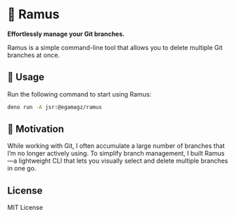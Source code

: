 # 🌳 Ramus

**Effortlessly manage your Git branches.**

Ramus is a simple command-line tool that allows you to delete multiple Git branches at once.

## 🚀 Usage

Run the following command to start using Ramus:

```bash
deno run -A jsr:@egamagz/ramus
```

## 🎯 Motivation

While working with Git, I often accumulate a large number of branches that I’m no longer actively using. To simplify branch management, I built Ramus—a lightweight CLI that lets you visually select and delete multiple branches in one go.

## License

MIT License
